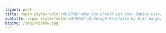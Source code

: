 ```yaml
---
layout: post
title: <span style="color:#E7DFDD">Why You Should Let Your Babies Die</span> 
subtitle: <span style="color:#E7DFDD">A Design Manifesto by Eric Wang</span>  
bigimg: /img/rainbow.jpg
---
```

